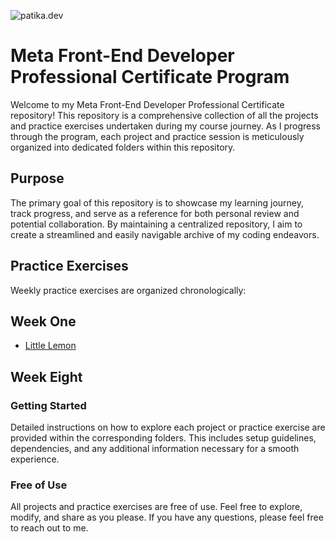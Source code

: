![patika.dev](/static/logo.png)

# Meta Front-End Developer Professional Certificate Program

Welcome to my Meta Front-End Developer Professional Certificate repository! This repository is a comprehensive collection of all the projects and practice exercises undertaken during my course journey. As I progress through the program, each project and practice session is meticulously organized into dedicated folders within this repository.

## Purpose

The primary goal of this repository is to showcase my learning journey, track progress, and serve as a reference for both personal review and potential collaboration. By maintaining a centralized repository, I aim to create a streamlined and easily navigable archive of my coding endeavors.

## Practice Exercises

Weekly practice exercises are organized chronologically:

## Week One
- [Little Lemon](https://github.com/kuraykaraaslan/MetaFrontendCertificate/tree/main/WeekOneLittleLemon)


## Week Eight


### Getting Started

Detailed instructions on how to explore each project or practice exercise are provided within the corresponding folders. This includes setup guidelines, dependencies, and any additional information necessary for a smooth experience.

### Free of Use

All projects and practice exercises are free of use. Feel free to explore, modify, and share as you please. If you have any questions, please feel free to reach out to me.